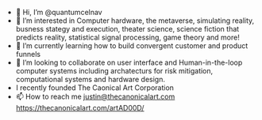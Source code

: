 - 👋 Hi, I’m @quantumcelnav
- 👀 I’m interested in Computer hardware, the metaverse, simulating reality, busness stategy and execution, theater science, science fiction that predicts reality, statistical signal processing, game theory and more!
- 🌱 I’m currently learning how to build convergent customer and product funnels
- 💞️ I’m looking to collaborate on user interface and Human-in-the-loop computer systems including archatecturs for risk mitigation, computational systems and hardware design.
- I recently founded The Caonical Art Corporation
- 📫 How to reach me justin@thecanonicalart.com https://thecanonicalart.com/artAD00D/

<!---
quantumcelnav/quantumcelnav is a ✨ special ✨ repository because its `README.md` (this file) appears on your GitHub profile.
You can click the Preview link to take a look at your changes.
--->
